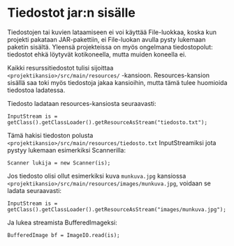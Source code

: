 # Tiedostot jar:n sisälle

Tiedostojen tai kuvien lataamiseen ei voi käyttää File-luokkaa, koska kun projekti pakataan JAR-pakettiin, ei File-luokan avulla pysty lukemaan paketin sisältä. Yleensä projekteissa on myös ongelmana tiedostopolut: tiedostot ehkä löytyvät kotikoneella, mutta muiden koneella ei.

Kaikki resurssitiedostot tulisi sijoittaa ``<projektikansio>/src/main/resources/`` -kansioon. Resources-kansion sisällä saa toki myös tiedostoja jakaa kansioihin, mutta tämä tulee huomioida tiedostoa ladatessa.

Tiedosto ladataan resources-kansiosta seuraavasti:

``InputStream is = getClass().getClassLoader().getResourceAsStream("tiedosto.txt");``

Tämä hakisi tiedoston polusta ``<projektikansio>/src/main/resources/tiedosto.txt`` InputStreamiksi jota pystyy lukemaan esimerkiksi Scannerilla:

``Scanner lukija = new Scanner(is);``

Jos tiedosto olisi ollut esimerkiksi kuva ``munkuva.jpg`` kansiossa ``<projektikansio>/src/main/resources/images/munkuva.jpg``, voidaan se ladata seuraavasti:

``InputStream is = getClass().getClassLoader().getResourceAsStream("images/munkuva.jpg");``

Ja lukea streamista BufferedImageksi:

``BufferedImage bf = ImageIO.read(is);``


